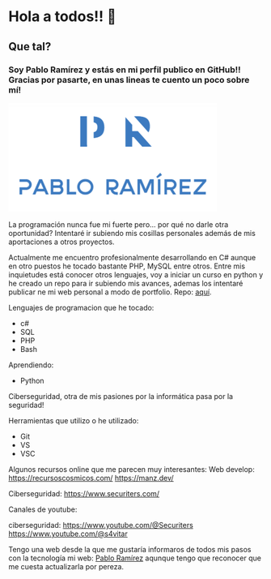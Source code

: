 # Hola a todos!! 👋

## Que tal?
### Soy Pablo Ramírez y estás en mi perfil publico en GitHub!! Gracias por pasarte, en unas lineas te cuento un poco sobre mí!
![logo PR](./Images/PR.PNG)



La programación nunca fue mi fuerte pero... por qué no darle otra oportunidad?
Intentaré ir subiendo mis cosillas personales además de mis aportaciones a otros proyectos.

Actualmente me encuentro profesionalmente desarrollando en C# aunque en otro puestos he tocado bastante PHP, MySQL entre otros.
Entre mis inquietudes está conocer otros lenguajes, voy a iniciar un curso en python y he creado un repo para ir subiendo mis avances, ademas los intentaré publicar ne mi web personal a modo de portfolio.
Repo: [aquí](https://github.com/borazuwarah/Learning-python).

Lenguajes de programacion que he tocado:
+ c#
+ SQL
+ PHP
+ Bash

Aprendiendo:
+ Python

Ciberseguridad, otra de mis pasiones por la informática pasa por la seguridad!

Herramientas que utilizo o he utilizado:
+ Git
+ VS
+ VSC


Algunos recursos online que me parecen muy interesantes:
Web develop:
https://recursoscosmicos.com/
https://manz.dev/


Ciberseguridad:
https://www.securiters.com/


Canales de youtube:

ciberseguridad:
https://www.youtube.com/@Securiters
https://www.youtube.com/@s4vitar




Tengo una web desde la que me gustaría informaros de todos mis pasos con la tecnología
mi web: [Pablo Ramírez](https://pabloramirez.es/) aqunque tengo que reconocer que me cuesta actualizarla por pereza.





<!--
**borazuwarah/borazuwarah** is a ✨ _special_ ✨ repository because its `README.md` (this file) appears on your GitHub profile.
Here are some ideas to get you started:

- 🔭 I’m currently working on ...
- 🌱 I’m currently learning ...
- 👯 I’m looking to collaborate on ...
- 🤔 I’m looking for help with ...
- 💬 Ask me about ...
- 📫 How to reach me: ...
- 😄 Pronouns: ...
- ⚡ Fun fact: ...

https://docs.github.com/en/get-started/writing-on-github/getting-started-with-writing-and-formatting-on-github/basic-writing-and-formatting-syntax

-- in spanish
https://docs.github.com/es/get-started/writing-on-github/getting-started-with-writing-and-formatting-on-github/basic-writing-and-formatting-syntax



ssh command lines:

path: /.ssh
ssh-keygen -t ed25519 -c "tu e-mail"
eval "$(ssh-agent -s)"
ssh-add ~/.ssh/id_rsa
add id_rsa.pub to github ssh keys
-->
